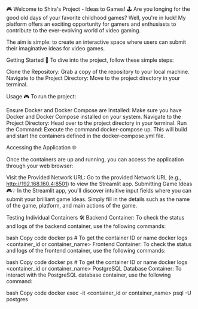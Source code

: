 🎮 Welcome to Shira's Project - Ideas to Games! 🕹️
Are you longing for the good old days of your favorite childhood games? 
Well, you're in luck!
My platform offers an exciting opportunity for gamers and enthusiasts to contribute to the ever-evolving world of video gaming.

The aim is simple: to create an interactive space where users can submit their imaginative ideas for video games.

Getting Started 🚀
To dive into the project, follow these simple steps:

Clone the Repository: 
Grab a copy of the repository to your local machine.
Navigate to the Project Directory: Move to the project directory in your terminal.

Usage 🎮
To run the project:

Ensure Docker and Docker Compose are Installed:
Make sure you have Docker and Docker Compose installed on your system.
Navigate to the Project Directory: 
Head over to the project directory in your terminal.
Run the Command: 
Execute the command docker-compose up. This will build and start the containers defined in the docker-compose.yml file.


Accessing the Application 🌐

Once the containers are up and running, you can access the application through your web browser:

Visit the Provided Network URL: Go to the provided Network URL (e.g., http://192.168.160.4:8501) to view the Streamlit app.
Submitting Game Ideas 🎮💡
In the Streamlit app, you'll discover intuitive input fields where you can submit your brilliant game ideas. Simply fill in the details such as the name of the game, platform, and main actions of the game.

Testing Individual Containers 🛠️
Backend Container:
To check the status and logs of the backend container, use the following commands:

bash
Copy code
docker ps # To get the container ID or name
docker logs <container_id or container_name>
Frontend Container:
To check the status and logs of the frontend container, use the following commands:

bash
Copy code
docker ps # To get the container ID or name
docker logs <container_id or container_name>
PostgreSQL Database Container:
To interact with the PostgreSQL database container, use the following command:

bash
Copy code
docker exec -it <container_id or container_name> psql -U postgres

